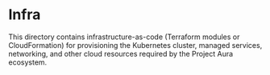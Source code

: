 # Infra

This directory contains infrastructure-as-code (Terraform modules or CloudFormation) for provisioning the Kubernetes cluster, managed services, networking, and other cloud resources required by the Project Aura ecosystem.

